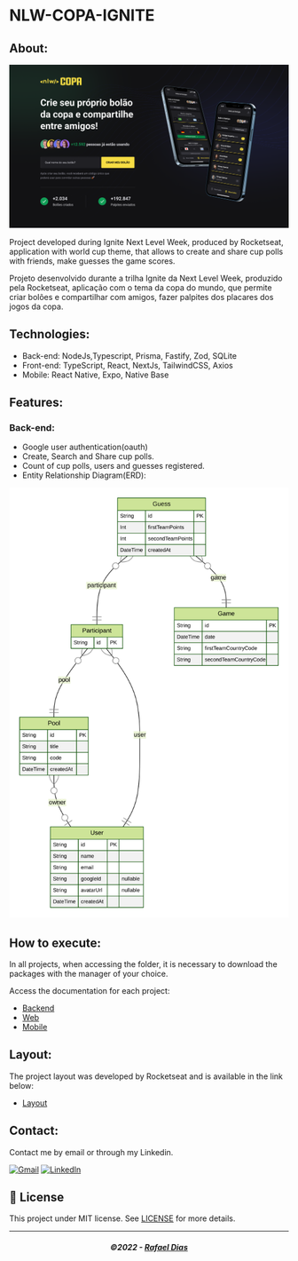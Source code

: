 # NLW-COPA-IGNITE

## About:
<img src=".github/web.png" alt="Landing page NLW Copa" />

Project developed during Ignite Next Level Week, produced by Rocketseat, application with world cup theme, that allows to create and share cup polls with friends, 
make guesses the game scores.

Projeto desenvolvido durante a trilha Ignite da Next Level Week, produzido pela Rocketseat, aplicação com o tema da copa do mundo, que permite criar bolões
e compartilhar com amigos, fazer palpites dos placares dos jogos da copa.

## Technologies:
* Back-end: NodeJs,Typescript, Prisma, Fastify, Zod, SQLite
* Front-end: TypeScript, React, NextJs, TailwindCSS, Axios
* Mobile: React Native, Expo, Native Base

## Features: 
### Back-end:
* Google user authentication(oauth)
* Create, Search and Share cup polls.
* Count of cup polls, users and guesses registered.
* Entity Relationship Diagram(ERD):
<img src=".github/ERD.svg" alt="Landing page NLW Copa" />

## How to execute:

In all projects, when accessing the folder, it is necessary to download the packages with the manager of your choice.

Access the documentation for each project:
- [Backend](./server/README.md)
- [Web](./web/README.md)
- [Mobile](./mobile/README.md)

## Layout:
The project layout was developed by Rocketseat and is available in the link below:

- [Layout](https://www.figma.com/community/file/1169028343875283461)

## Contact:

Contact me by email or through my Linkedin.

<a href="mailto:dias416@gmail.com"><img src="https://img.shields.io/badge/Gmail-D14836?style=for-the-badge&logo=gmail&logoColor=white" alt="Gmail"/></a>
<a href="https://linkedin.com/in/rafael-dias-moura-a935b370"><img src="https://img.shields.io/badge/linkedin%20-%230077B5.svg?&style=for-the-badge&logo=linkedin&logoColor=white" alt="LinkedIn"/></a>

## 📝 License

This project under MIT license. See [LICENSE](LICENSE.md) for more details.

---

<h5 align="center">
  &copy;2022 - <a href="https://github.com/rafael-dias-moura">Rafael Dias</a>
</h5>

 
